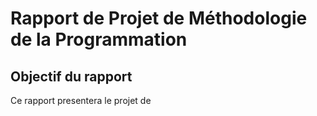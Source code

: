# Rapport de Projet de Méthodologie de la Programmation

## Objectif du rapport 

Ce rapport presentera le projet de   
<!--stackedit_data:
eyJoaXN0b3J5IjpbNjkyNTk0NzI1LDc4NjcwNTIxMV19
-->